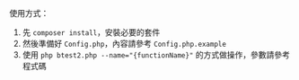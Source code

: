 使用方式：

1. 先 `composer install`，安裝必要的套件
2. 然後準備好 `Config.php`，內容請參考 `Config.php.example`
3. 使用 `php btest2.php --name="{functionName}"` 的方式做操作，參數請參考程式碼
